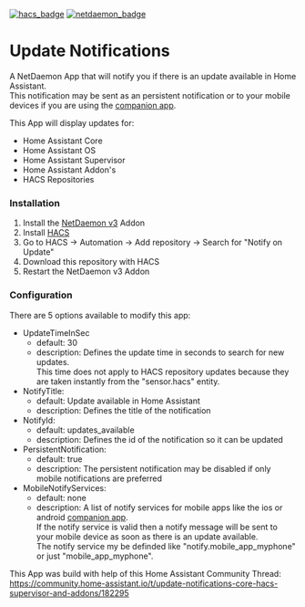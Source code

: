 [![hacs_badge](https://img.shields.io/badge/HACS-Default-41BDF5.svg)](https://github.com/hacs/integration)
[![netdaemon_badge](https://img.shields.io/badge/NetDaemon-v3-pink)](https://netdaemon.xyz/docs/v3)

# Update Notifications
A NetDaemon App that will notify you if there is an update available in Home Assistant.  
This notification may be sent as an persistent notification or to your mobile devices if you are using the [companion app](https://companion.home-assistant.io/).  
  
  
This App will display updates for:  
- Home Assistant Core
- Home Assistant OS
- Home Assistant Supervisor
- Home Assistant Addon's
- HACS Repositories
  
### Installation
1. Install the [NetDaemon v3](https://netdaemon.xyz/docs/v3/started/installation) Addon
2. Install [HACS](https://hacs.xyz/docs/setup/download)
2. Go to HACS -> Automation -> Add repository -> Search for "Notify on Update"
3. Download this repository with HACS
4. Restart the NetDaemon v3 Addon

### Configuration  
There are 5 options available to modify this app:  
- UpdateTimeInSec  
  - default: 30  
  - description: Defines the update time in seconds to search for new updates.  
                 This time does not apply to HACS repository updates because they are taken instantly from the "sensor.hacs" entity.  
- NotifyTitle:  
  - default: Update available in Home Assistant  
  - description: Defines the title of the notification  
- NotifyId:  
  - default: updates_available  
  - description: Defines the id of the notification so it can be updated  
- PersistentNotification:  
  - default: true  
  - description: The persistent notification may be disabled if only mobile notifications are preferred  
- MobileNotifyServices:  
  - default: none  
  - description: A list of notify services for mobile apps like the ios or android [companion app](https://companion.home-assistant.io/).  
                 If the notify service is valid then a notify message will be sent to your mobile device as soon as there is an update available.  
                 The notify service my be definded like "notify.mobile_app_myphone" or just "mobile_app_myphone".  
  
This App was build with help of this Home Assistant Community Thread:  
https://community.home-assistant.io/t/update-notifications-core-hacs-supervisor-and-addons/182295  

